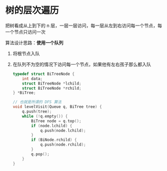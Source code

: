 # 树的层次遍历

把树看成从上到下的 n 层，一层一层访问，每一层从左到右访问每一个节点，每一个节点只访问一次

算法设计思路：**使用一个队列**

1. 将根节点入队
2. 在队列不为空的情况下访问每一个节点，如果他有左右孩子那么都入队

    ```c
    typedef struct BiTreeNode {
        int data;
        struct BiTreeNode *lchild;
        struct BiTreeNode *rchild;
    } *BiTree;

    // 也就是所谓的 DFS 算法
    void levelVisit(Queue q, BiTree tree) {
        q.push(tree);
        while (!q.empty()) {
            BiTree node = q.top();
            if (node.lchild) {
                q.push(node.lchild);
            }
            if (BiNode.rchild) {
                q.push(node.rchild);
            }
            q.pop();
        }
    }
    ```

